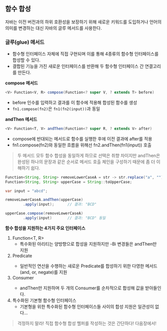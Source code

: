 
## 함수 합성
자바는 이전 버전과의 하위 호환성을 보장하기 위해 새로운 키워드를 도입하거나 언어의 의미를 변경하는 대신 자바의 글루 메서드를 사용한다.

### 글루(glue) 메서드

- 함수형 인터페이스 자체에 직접 구현되며 이를 통해 4종류의 함수형 인터페이스를 합성할 수 있다.
- 결합된 기능을 가진 새로운 인터페이스를 반환해 두 함수형 인터페이스 간 연결고리를 만든다.

**compose 메서드**
```java
<V> Function<V, R> compose(Function<? super V, ? extends T> before)
```
- before 인수를 입력하고 결과를 이 함수에 적용해 합성된 함수를 생성
- `fn1.compose(fn2)`은 `fn1(fn2(input))`과 동일

**andThen 메서드**
```java
<V> Function<T, V> andThen(Function<? super R, ? extends V> after)
```
- compose에 반대되는 메서드로 함수를 실행한 후에 이전 결과에 after를 적용
- fn1.compose(fn2)와 동일한 흐름을 위해선 fn2.andThen(fn1(input)) 호출

> 두 메서드 모두 함수 합성을 동일하게 하므로 선택은 취향 차이지만 andThen은 완성된 하나의 문장과 같은 순서로 메서드 호출 체인을 구성하기 때문에 좀 더 이해하기 쉽다. 

```java
Function<String, String> removeLowerCaseA = str -> str.replace("a", "");
Function<String, String> upperCase = String::toUpperCase;

var input = "abcd";

removeLowerCaseA.andThen(upperCase)
        .apply(input);      // 결과: "BCD"

upperCase.compose(removeLowerCaseA)
        .apply(input)       // 결과: "BCD" 동일
```

**함수 합성을 지원하는 4가지 주요 인터페이스**

1. Function<T, R>
   - 특수화된 아리티는 양방향으로 합성을 지원하지만 -Bi 변경들은 andThen만 지원
2. Predicate<T>
   - 일반적인 연산을 수행하는 새로운 Predicate를 합성하기 위한 다영한 메서드(and, or, negate)를 지원
3. Consumer<T>
   - andThen만 지원하며 두 개의 Consumer를 순차적으로 합성해 값을 받아들인다.
4. 특수화된 기본형 함수형 인터페이스
   - 기본형을 위한 특수화된 함수형 인터페이스들 사이의 합성 지원은 일관성이 없다...

> 걱정하지 말라! 직접 함수형 합성 헬퍼를 작성하는 것은 간단하다! 다음장에서!